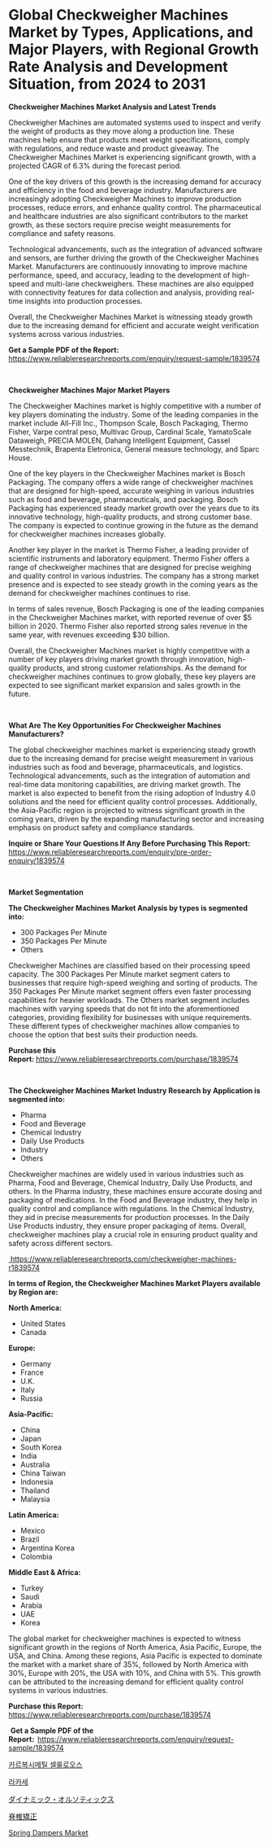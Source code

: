 <p><h1>Global Checkweigher Machines Market by Types, Applications, and Major Players, with Regional Growth Rate Analysis and Development Situation, from 2024 to 2031</h1></p><p><strong>Checkweigher Machines Market Analysis and Latest Trends</strong></p>
<p><p>Checkweigher Machines are automated systems used to inspect and verify the weight of products as they move along a production line. These machines help ensure that products meet weight specifications, comply with regulations, and reduce waste and product giveaway. The Checkweigher Machines Market is experiencing significant growth, with a projected CAGR of 6.3% during the forecast period. </p><p>One of the key drivers of this growth is the increasing demand for accuracy and efficiency in the food and beverage industry. Manufacturers are increasingly adopting Checkweigher Machines to improve production processes, reduce errors, and enhance quality control. The pharmaceutical and healthcare industries are also significant contributors to the market growth, as these sectors require precise weight measurements for compliance and safety reasons.</p><p>Technological advancements, such as the integration of advanced software and sensors, are further driving the growth of the Checkweigher Machines Market. Manufacturers are continuously innovating to improve machine performance, speed, and accuracy, leading to the development of high-speed and multi-lane checkweighers. These machines are also equipped with connectivity features for data collection and analysis, providing real-time insights into production processes.</p><p>Overall, the Checkweigher Machines Market is witnessing steady growth due to the increasing demand for efficient and accurate weight verification systems across various industries.</p></p>
<p><strong>Get a Sample PDF of the Report:&nbsp;</strong> <a href="https://www.reliableresearchreports.com/enquiry/request-sample/1839574">https://www.reliableresearchreports.com/enquiry/request-sample/1839574</a></p>
<p>&nbsp;</p>
<p><strong>Checkweigher Machines Major Market Players</strong></p>
<p><p>The Checkweigher Machines market is highly competitive with a number of key players dominating the industry. Some of the leading companies in the market include All-Fill Inc., Thompson Scale, Bosch Packaging, Thermo Fisher, Varpe contral peso, Multivac Group, Cardinal Scale, YamatoScale Dataweigh, PRECIA MOLEN, Dahang Intelligent Equipment, Cassel Messtechnik, Brapenta Eletronica, General measure technology, and Sparc House.</p><p>One of the key players in the Checkweigher Machines market is Bosch Packaging. The company offers a wide range of checkweigher machines that are designed for high-speed, accurate weighing in various industries such as food and beverage, pharmaceuticals, and packaging. Bosch Packaging has experienced steady market growth over the years due to its innovative technology, high-quality products, and strong customer base. The company is expected to continue growing in the future as the demand for checkweigher machines increases globally.</p><p>Another key player in the market is Thermo Fisher, a leading provider of scientific instruments and laboratory equipment. Thermo Fisher offers a range of checkweigher machines that are designed for precise weighing and quality control in various industries. The company has a strong market presence and is expected to see steady growth in the coming years as the demand for checkweigher machines continues to rise.</p><p>In terms of sales revenue, Bosch Packaging is one of the leading companies in the Checkweigher Machines market, with reported revenue of over $5 billion in 2020. Thermo Fisher also reported strong sales revenue in the same year, with revenues exceeding $30 billion.</p><p>Overall, the Checkweigher Machines market is highly competitive with a number of key players driving market growth through innovation, high-quality products, and strong customer relationships. As the demand for checkweigher machines continues to grow globally, these key players are expected to see significant market expansion and sales growth in the future.</p></p>
<p>&nbsp;</p>
<p><strong>What Are The Key Opportunities For Checkweigher Machines Manufacturers?</strong></p>
<p><p>The global checkweigher machines market is experiencing steady growth due to the increasing demand for precise weight measurement in various industries such as food and beverage, pharmaceuticals, and logistics. Technological advancements, such as the integration of automation and real-time data monitoring capabilities, are driving market growth. The market is also expected to benefit from the rising adoption of Industry 4.0 solutions and the need for efficient quality control processes. Additionally, the Asia-Pacific region is projected to witness significant growth in the coming years, driven by the expanding manufacturing sector and increasing emphasis on product safety and compliance standards.</p></p>
<p><strong>Inquire or Share Your Questions If Any Before Purchasing This Report:</strong> <a href="https://www.reliableresearchreports.com/enquiry/pre-order-enquiry/1839574">https://www.reliableresearchreports.com/enquiry/pre-order-enquiry/1839574</a></p>
<p>&nbsp;</p>
<p><strong>Market Segmentation</strong></p>
<p><strong>The Checkweigher Machines Market Analysis by types is segmented into:</strong></p>
<p><ul><li>300 Packages Per Minute</li><li>350 Packages Per Minute</li><li>Others</li></ul></p>
<p><p>Checkweigher Machines are classified based on their processing speed capacity. The 300 Packages Per Minute market segment caters to businesses that require high-speed weighing and sorting of products. The 350 Packages Per Minute market segment offers even faster processing capabilities for heavier workloads. The Others market segment includes machines with varying speeds that do not fit into the aforementioned categories, providing flexibility for businesses with unique requirements. These different types of checkweigher machines allow companies to choose the option that best suits their production needs.</p></p>
<p><strong>Purchase this Report:&nbsp;</strong><a href="https://www.reliableresearchreports.com/purchase/1839574">https://www.reliableresearchreports.com/purchase/1839574</a></p>
<p>&nbsp;</p>
<p><strong>The Checkweigher Machines Market Industry Research by Application is segmented into:</strong></p>
<p><ul><li>Pharma</li><li>Food and Beverage</li><li>Chemical Industry</li><li>Daily Use Products</li><li>Industry</li><li>Others</li></ul></p>
<p><p>Checkweigher machines are widely used in various industries such as Pharma, Food and Beverage, Chemical Industry, Daily Use Products, and others. In the Pharma industry, these machines ensure accurate dosing and packaging of medications. In the Food and Beverage industry, they help in quality control and compliance with regulations. In the Chemical Industry, they aid in precise measurements for production processes. In the Daily Use Products industry, they ensure proper packaging of items. Overall, checkweigher machines play a crucial role in ensuring product quality and safety across different sectors.</p></p>
<p><a href="https://www.reliableresearchreports.com/checkweigher-machines-r1839574">&nbsp;https://www.reliableresearchreports.com/checkweigher-machines-r1839574</a></p>
<p><strong>In terms of Region, the Checkweigher Machines Market Players available by Region are:</strong></p>
<p>
    <p> <strong> North America: </strong>
        <ul>
            <li>United States</li>
            <li>Canada</li>
        </ul>
        </p> 
    <p> <strong> Europe: </strong>
        <ul>
            <li>Germany</li>
            <li>France</li>
            <li>U.K.</li>
            <li>Italy</li>
            <li>Russia</li>
        </ul>
        </p> 
    <p> <strong> Asia-Pacific: </strong>
        <ul>
            <li>China</li>
            <li>Japan</li>
            <li>South Korea</li>
            <li>India</li>
            <li>Australia</li>
            <li>China Taiwan</li>
            <li>Indonesia</li>
            <li>Thailand</li>
            <li>Malaysia</li>
        </ul>
        </p> 
    <p> <strong> Latin America: </strong>
        <ul>
            <li>Mexico</li>
            <li>Brazil</li>
            <li>Argentina Korea</li>
            <li>Colombia</li>
        </ul>
        </p> 
    <p> <strong> Middle East & Africa: </strong>
        <ul>
            <li>Turkey</li>
            <li>Saudi</li>
            <li>Arabia</li>
            <li>UAE</li>
            <li>Korea</li>
        </ul>
    </p>
    </p>
<p><p>The global market for checkweigher machines is expected to witness significant growth in the regions of North America, Asia Pacific, Europe, the USA, and China. Among these regions, Asia Pacific is expected to dominate the market with a market share of 35%, followed by North America with 30%, Europe with 20%, the USA with 10%, and China with 5%. This growth can be attributed to the increasing demand for efficient quality control systems in various industries.</p></p>
<p><strong>Purchase this Report: </strong><a href="https://www.reliableresearchreports.com/purchase/1839574">https://www.reliableresearchreports.com/purchase/1839574</a></p>
<p>&nbsp;<strong>Get a Sample PDF of the Report:&nbsp;&nbsp;</strong><a href="https://www.reliableresearchreports.com/enquiry/request-sample/1839574">https://www.reliableresearchreports.com/enquiry/request-sample/1839574</a></p>
<p><strong></strong></p>
<p><p><a href="https://medium.com/@desmondmraz12023/%EC%B9%B4%EB%B3%B4%EB%A9%94%ED%8B%B8%EC%85%80%EB%A3%B0%EB%A1%9C%EC%8A%A4-%EC%8B%9C%EC%9E%A5-%EC%A1%B0%EC%82%AC-%EB%B3%B4%EA%B3%A0%EC%84%9C-2024%EB%85%84%EB%B6%80%ED%84%B0-2031%EB%85%84%EA%B9%8C%EC%A7%80%EC%9D%98-%EC%97%AD%EC%82%AC%EC%99%80-%EC%98%88%EC%B8%A1-fe3a0680be8f">카르복시메틸 셀룰로오스</a></p><p><a href="https://medium.com/@jeremysnyder277/%EB%9D%BC%EC%B9%B4%EC%A0%9C-%EC%8B%9C%EC%9E%A5-%EB%B6%84%EC%84%9D-%EA%B8%80%EB%A1%9C%EB%B2%8C-%EC%82%B0%EC%97%85-%EC%A0%84%EB%A7%9D-%EB%B0%8F-%EC%98%88%EC%B8%A1-2024%EB%85%84%EB%B6%80%ED%84%B0-2031%EB%85%84%EA%B9%8C%EC%A7%80-efb41954e239">라카세</a></p><p><a href="https://github.com/KaydenJohns1964/Market-Research-Report-List-1/blob/main/906219831782.md">ダイナミック・オルソティックス</a></p><p><a href="https://github.com/marbadji/Market-Research-Report-List-1/blob/main/755667631781.md">脊椎矯正</a></p><p><a href="https://github.com/mancsybtousav/Market-Research-Report-List-2/blob/main/spring-dampers-market.md">Spring Dampers Market</a></p></p>